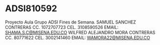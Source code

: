 # ADSI810592
Proyecto Aula Grupo ADSI Fines de Semana.
 SAMUEL SANCHEZ CONTRERAS CC. 1072707723 CEL. 3108590526 EMAIL: SHAMA.S.C@MISENA.EDU.CO
WILFRED ALEJANDRO MORA CONTRERAS CC. 80771622 CEL. 3002141460 EMAIL: WAMORA22@MISENA.EDU.CO
